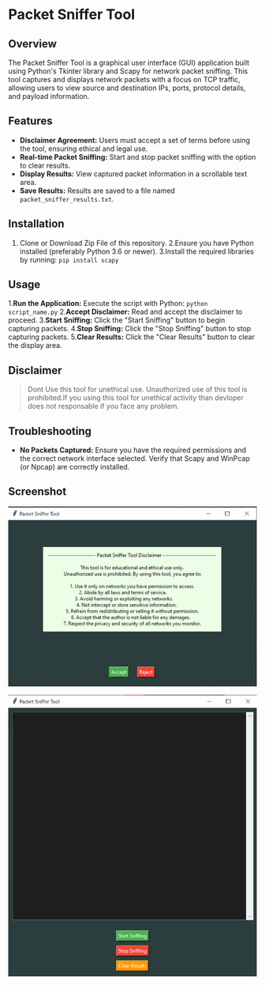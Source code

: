 # Packet Sniffer Tool

## Overview

The Packet Sniffer Tool is a graphical user interface (GUI) application built using Python's Tkinter library and Scapy for network packet sniffing. This tool captures and displays network packets with a focus on TCP traffic, allowing users to view source and destination IPs, ports, protocol details, and payload information.

## Features
  - **Disclaimer Agreement:** Users must accept a set of terms before using the tool, ensuring ethical and legal use.
  - **Real-time Packet Sniffing:** Start and stop packet sniffing with the option to clear results.
  - **Display Results:** View captured packet information in a scrollable text area.
  - **Save Results:** Results are saved to a file named `packet_sniffer_results.txt`.

## Installation
  1. Clone or Download Zip File of this repository.
  2.Ensure you have Python installed (preferably Python 3.6 or newer).
  3.Install the required libraries by running:
      `pip install scapy`
 
  
## Usage
  1.**Run the Application:** Execute the script with Python:
      `python script_name.py`
  2.**Accept Disclaimer:** Read and accept the disclaimer to proceed.
  3.**Start Sniffing:** Click the "Start Sniffing" button to begin capturing packets.
  4.**Stop Sniffing:** Click the "Stop Sniffing" button to stop capturing packets.
  5.**Clear Results:** Click the "Clear Results" button to clear the display area.

## Disclaimer
 > Dont Use this tool for unethical use. Unauthorized use of this tool is prohibited.If you using this tool for unethical activity than devloper does not responsable if you face any problem.

## Troubleshooting

  - **No Packets Captured:** Ensure you have the required permissions and the correct network interface selected. Verify that Scapy and WinPcap (or Npcap) are correctly installed.

##  Screenshot

<p5 align="left">
  <a href="#blank"><img src="Disclaimer.png" alt="HackResist"></a>
</p5>

<p align="left">
  <a href="#blank"><img src="User%20Interface.png" alt="HackResist"></a>
</p>

